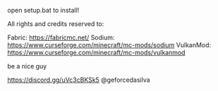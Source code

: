 open setup.bat to install!

All rights and credits reserved to:

Fabric: https://fabricmc.net/
Sodium: https://www.curseforge.com/minecraft/mc-mods/sodium
VulkanMod: https://www.curseforge.com/minecraft/mc-mods/vulkanmod

be a nice guy

https://discord.gg/uVc3cBKSk5
@geforcedasilva
